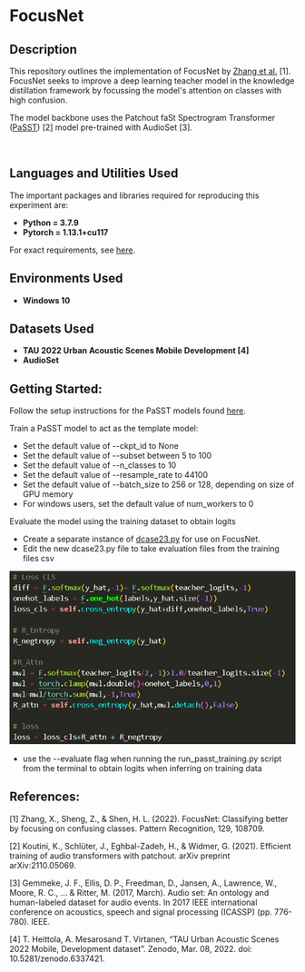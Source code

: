 <h1>FocusNet</h1>

<h2>Description</h2>

This repository outlines the implementation of FocusNet by [Zhang et al.](https://arxiv.org/abs/2110.07307) [1]. FocusNet seeks to improve a deep learning teacher model in the knowledge distillation framework by focussing the model's attention on classes with high confusion.

The model backbone uses the Patchout faSt Spectrogram Transformer ([PaSST](https://arxiv.org/abs/2110.05069)) [2] model pre-trained with AudioSet [3].

<br />


<h2>Languages and Utilities Used</h2>

The important packages and libraries required for reproducing this experiment are:

- <b>Python = 3.7.9 </b> 
- <b>Pytorch = 1.13.1+cu117 </b>

For exact requirements, see [here](https://github.com/fschmid56/cpjku_dcase23).

<h2>Environments Used </h2>

- <b>Windows 10</b>

<h2>Datasets Used</h2>

- <b>TAU 2022 Urban Acoustic Scenes Mobile Development [4] </b> 
- <b>AudioSet</b>

<h2>Getting Started:</h2>


Follow the setup instructions for the PaSST models found [here](https://github.com/fschmid56/cpjku_dcase23).

Train a PaSST model to act as the template model:  <br/>

- Set the default value of --ckpt_id to None
- Set the default value of --subset between 5 to 100
- Set the default value of --n_classes to 10
- Set the default value of --resample_rate to 44100
- Set the default value of --batch_size to 256 or 128, depending on size of GPU memory
- For windows users, set the default value of num_workers to 0

 Evaluate the model using the training dataset to obtain logits
 
 - Create a separate instance of [dcase23.py](https://github.com/fschmid56/cpjku_dcase23/blob/main/datasets/dcase23.py) for use on FocusNet.
 - Edit the new dcase23.py file to take evaluation files from the training files csv

![Add FocusNet loss computation](https://github.com/seanyeo300/FocusNet_ASC/blob/main/images/FocusNet_loss.png)
  
 - use the --evaluate flag when running the run_passt_training.py script from the terminal to obtain logits when inferring on training data


<h2>References:</h2>

[1] Zhang, X., Sheng, Z., & Shen, H. L. (2022). FocusNet: Classifying better by focusing on confusing classes. Pattern Recognition, 129, 108709.

[2] Koutini, K., Schlüter, J., Eghbal-Zadeh, H., & Widmer, G. (2021). Efficient training of audio transformers with patchout. arXiv preprint arXiv:2110.05069.

[3] Gemmeke, J. F., Ellis, D. P., Freedman, D., Jansen, A., Lawrence, W., Moore, R. C., ... & Ritter, M. (2017, March). Audio set: An ontology and human-labeled dataset for audio events. In 2017 IEEE international conference on acoustics, speech and signal processing (ICASSP) (pp. 776-780). IEEE.

[4] T. Heittola, A. Mesarosand T. Virtanen, “TAU Urban Acoustic Scenes 2022 Mobile, Development dataset”. Zenodo, Mar. 08, 2022. doi: 10.5281/zenodo.6337421.






<!--
 ```diff
- text in red
+ text in green
! text in orange
# text in gray
@@ text in purple (and bold)@@
```
--!>
